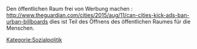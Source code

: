 Den öffentlichen Raum frei von Werbung machen :
<http://www.theguardian.com/cities/2015/aug/11/can-cities-kick-ads-ban-urban-billboards>
dies ist Teil des Öffnens des öffentlichen Raumes für die Menschen.

[Kategorie:Sozialpolitik](/wiki/Kategorie:Sozialpolitik "wikilink")
